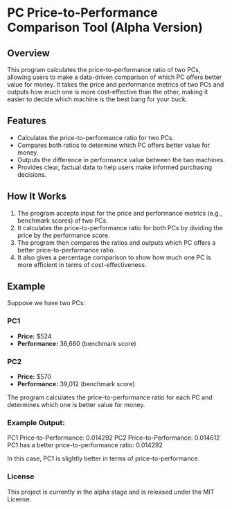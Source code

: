 # PC Price-to-Performance Comparison Tool (Alpha Version)

## Overview
This program calculates the price-to-performance ratio of two PCs, allowing users to make a data-driven comparison of which PC offers better value for money. It takes the price and performance metrics of two PCs and outputs how much one is more cost-effective than the other, making it easier to decide which machine is the best bang for your buck.

## Features
- Calculates the price-to-performance ratio for two PCs.
- Compares both ratios to determine which PC offers better value for money.
- Outputs the difference in performance value between the two machines.
- Provides clear, factual data to help users make informed purchasing decisions.

## How It Works
1. The program accepts input for the price and performance metrics (e.g., benchmark scores) of two PCs.
2. It calculates the price-to-performance ratio for both PCs by dividing the price by the performance score.
3. The program then compares the ratios and outputs which PC offers a better price-to-performance ratio.
4. It also gives a percentage comparison to show how much one PC is more efficient in terms of cost-effectiveness.

## Example
Suppose we have two PCs:

### PC1
- **Price:** $524
- **Performance:** 36,660 (benchmark score)

### PC2
- **Price:** $570
- **Performance:** 39,012 (benchmark score)

The program calculates the price-to-performance ratio for each PC and determines which one is better value for money.

### Example Output:
PC1 Price-to-Performance: 0.014292 PC2 Price-to-Performance: 0.014612 PC1 has a better price-to-performance ratio: 0.014292


In this case, PC1 is slightly better in terms of price-to-performance.


### License
This project is currently in the alpha stage and is released under the MIT License.
